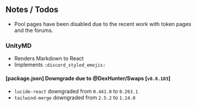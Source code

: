 
## Notes / Todos
- Pool pages have been disabled due to the recent work with token pages and the forums.

### UnityMD
- Renders Markdown to React
- Implements `:discord_styled_emojis:`

#### [package.json] Downgrade due to @DexHunter/Swaps [`v0.0.103`]
- `lucide-react` downgraded from `0.441.0` to `0.263.1`
- `tailwind-merge` downgraded from `2.5.2` to `1.14.0`